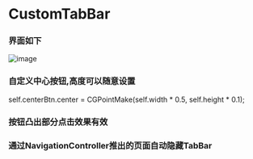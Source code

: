 # CustomTabBar
### 界面如下
![image](https://github.com/heqikang/CustomTabBar/blob/master/CustomTarBar/screenshot.png)
### 自定义中心按钮,高度可以随意设置
self.centerBtn.center = CGPointMake(self.width * 0.5, self.height * 0.1);
### 按钮凸出部分点击效果有效
### 通过NavigationController推出的页面自动隐藏TabBar
